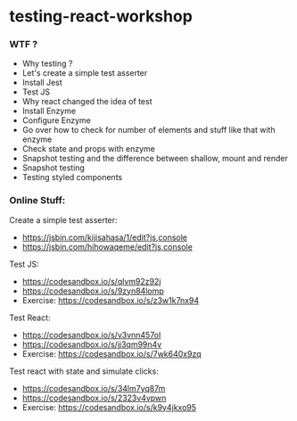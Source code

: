 # testing-react-workshop

### WTF ?

* Why testing ?
* Let's create a simple test asserter
* Install Jest
* Test JS
* Why react changed the idea of test
* Install Enzyme
* Configure Enzyme
* Go over how to check for number of elements and stuff like that with enzyme
* Check state and props with enzyme
* Snapshot testing and the difference between shallow, mount and render
* Snapshot testing
* Testing styled components


### Online Stuff:

Create a simple test asserter:
  * https://jsbin.com/kijisahasa/1/edit?js,console
  * https://jsbin.com/hihowaqeme/edit?js,console
  
Test JS:
  * https://codesandbox.io/s/qlvm92z92j
  * https://codesandbox.io/s/9zyn84lomp
  * Exercise: https://codesandbox.io/s/z3w1k7nx94
  
Test React:
 * https://codesandbox.io/s/v3vnn457ol
 * https://codesandbox.io/s/jj3qm99n4v
 * Exercise: https://codesandbox.io/s/7wk640x9zq
 
 Test react with state and simulate clicks:
  * https://codesandbox.io/s/34lm7yq87m
  * https://codesandbox.io/s/2323v4vpwn
  * Exercise: https://codesandbox.io/s/k9y4jkxo95
